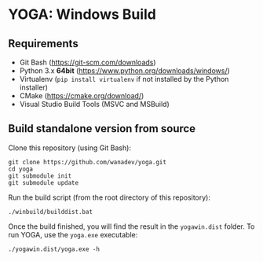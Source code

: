 # YOGA: Windows Build

## Requirements

* Git Bash (https://git-scm.com/downloads)
* Python 3.x **64bit** (https://www.python.org/downloads/windows/)
* Virtualenv (`pip install virtualenv` if not installed by the Python installer)
* CMake (https://cmake.org/download/)
* Visual Studio Build Tools (MSVC and MSBuild)


## Build standalone version from source

Clone this repository (using Git Bash):

    git clone https://github.com/wanadev/yoga.git
    cd yoga
    git submodule init
    git submodule update

Run the build script (from the root directory of this repository):

    ./winbuild/builddist.bat

Once the build finished, you will find the result in the `yogawin.dist` folder. To run YOGA, use the `yoga.exe` executable:

    ./yogawin.dist/yoga.exe -h
